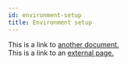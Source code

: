 ```yaml
---
id: environment-setup 
title: Environment setup
---
```


This is a link to [another document.](doc3.md)  
This is a link to an [external page.](http://www.example.com)
